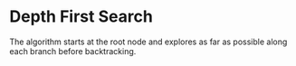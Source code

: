 # Depth First Search

The algorithm starts at the root node and explores as far as possible along each branch before backtracking.
